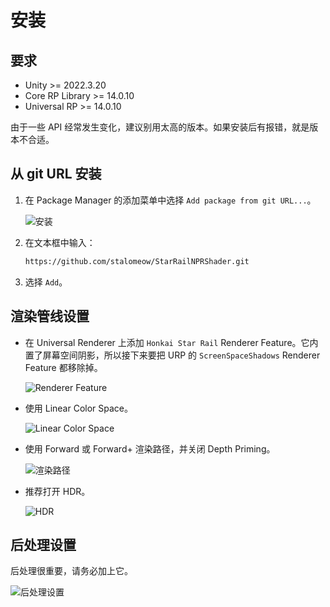 # 安装

## 要求

- Unity >= 2022.3.20
- Core RP Library >= 14.0.10
- Universal RP >= 14.0.10

由于一些 API 经常发生变化，建议别用太高的版本。如果安装后有报错，就是版本不合适。

## 从 git URL 安装

1. 在 Package Manager 的添加菜单中选择 `Add package from git URL...`。

    ![安装](../assets/images/install.png)

2. 在文本框中输入：

    ``` txt
    https://github.com/stalomeow/StarRailNPRShader.git
    ```

3. 选择 `Add`。

## 渲染管线设置

- 在 Universal Renderer 上添加 `Honkai Star Rail` Renderer Feature。它内置了屏幕空间阴影，所以接下来要把 URP 的 `ScreenSpaceShadows` Renderer Feature 都移除掉。

    ![Renderer Feature](../assets/images/renderer-feature.png)

- 使用 Linear Color Space。

    ![Linear Color Space](../assets/images/linear-color-space.png)

- 使用 Forward 或 Forward+ 渲染路径，并关闭 Depth Priming。

    ![渲染路径](../assets/images/rendering-path.png)

- 推荐打开 HDR。

    ![HDR](../assets/images/hdr.png)

## 后处理设置

后处理很重要，请务必加上它。

![后处理设置](../assets/images/postprocessing.png)
